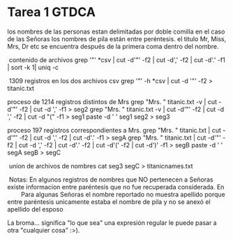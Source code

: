 Tarea 1 GTDCA
=============

los nombres de las personas estan delimitadas por doble comilla
en el caso de las Señoras los nombres de pila están entre peréntesis. 
el titulo Mr, Miss, Mrs, Dr etc se encuentra después de la primera coma dentro del nombre.

 contenido de archivos
grep '"'  *csv | cut -d'"' -f2 | cut -d',' -f2 | cut -d'.' -f1 | sort -k 1| uniq -c

 1309 registros en los dos archivos csv
grep '"'  -h *csv | cut -d '"' -f2 > titanic.txt

proceso de 1214 registros distintos de Mrs
grep "Mrs\. " titanic.txt -v | cut -d'"' -f2 | cut -d ',' -f1 > seg2
grep "Mrs\. " titanic.txt -v | cut -d'"' -f2 | cut -d ',' -f2 | cut -d "(" -f1  > seg1
paste -d ' ' seg1 seg2 > seg3

proceso 197 registros correspondientes a Mrs. 
grep "Mrs\. " titanic.txt  | cut -d'"' -f2 | cut -d ',' -f2 | cut -d'.' -f1 > segA
grep "Mrs\. " titanic.txt  | cut -d'"' -f2 | cut -d ',' -f2 | cut -d'.' -f2 | cut -d'(' -f2 | cut -d')' -f1  > segB
paste -d ' ' segA segB > segC

 union de archivos de nombres
cat  seg3 segC >  titanicnames.txt

 Notas:  En algunos registros de nombres que NO pertenecen a Señoras existe informacion entre paréntesis que  no fue recuperada considerada.  En 
        Para algunas Señoras el nombre reportado no muestra apellido porque entre paréntesis unicamente estaba el nombre de pila y no se anexó  el apellido del esposo


La broma... significa "lo que sea"  una expresión regular le puede pasar a otra "cualquier cosa"  :>).

